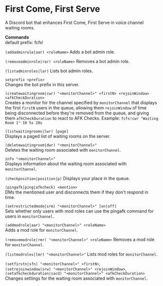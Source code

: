 First Come, First Serve
===

A Discord bot that enhances First Come, First Serve in voice channel waiting rooms. 

**__Commands__**  
default prefix: fcfs!

`(addadminrole|aar) <roleName>`
Adds a bot admin role.

`(removeadminrole|rar) <roleName>`
Removes a bot admin role.

`(listadminroles|lar)`
Lists bot admin roles.

`setprefix <prefix>`  
Changes the bot prefix in this server.

`(createwaitingroom|cwr) "<monitorChannel>" <firstN> <rejoinWindow> <afkCheckDuration>`  
Creates a monitor for the channel specified by `monitorChannel` that displays the first `firstN` users in the queue, allowing them `rejoinWindow` of time being disconnected before they\'re removed from the queue, and giving them `afkCheckDuration` to react to AFK Checks.
Example: `fcfs!cwr "Waiting Room 1" 10 5s 20s`

`(listwaitingrooms|lwr) [page]`  
Displays a paged list of waiting rooms on the server.

`(deletewaitingroom|dwr) "<monitorChannel>"`  
Deletes the waiting room associated with `monitorChannel`.

`info "<monitorChannel>"`  
Displays information about the waiting room associated with `monitorChannel`.

`(checkposition|position|p)`
Displays your place in the queue.

`(pingafk|ping|afkcheck) <mention>`  
DMs the mentioned user and disconnects them if they don\'t respond in time.

`(setrestrictedmode|srm) "<monitorChannel>" [on|off]`  
Sets whether only users with mod roles can use the pingafk command for users in `monitorChannel`.

`(addmodrole|aar) "<monitorChannel>" <roleName>`  
Adds a mod role for `monitorChannel`.

`(removemodrole|rmr) "<monitorChannel>" <roleName>`
Removes a mod role for `monitorChannel`.

`(listmodroles|lmr) "<monitorChannel>"`
Lists mod roles for `monitorChannel`.

`(setfirstn|sfn) "<monitorChannel>" <firstN>`,  
`(setrejoinwindow|srw) "<monitorChannel>" <rejoinWindow>`,  
`(setafkcheckduration|sacd) "<monitorChannel>" <afkCheckDuration>`  
Changes settings for the waiting room associated with `monitorChannel`.